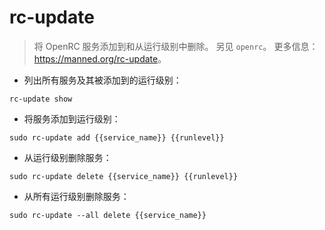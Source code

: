 # rc-update

> 将 OpenRC 服务添加到和从运行级别中删除。
> 另见 `openrc`。
> 更多信息：<https://manned.org/rc-update>。

- 列出所有服务及其被添加到的运行级别：

`rc-update show`

- 将服务添加到运行级别：

`sudo rc-update add {{service_name}} {{runlevel}}`

- 从运行级别删除服务：

`sudo rc-update delete {{service_name}} {{runlevel}}`

- 从所有运行级别删除服务：

`sudo rc-update --all delete {{service_name}}`